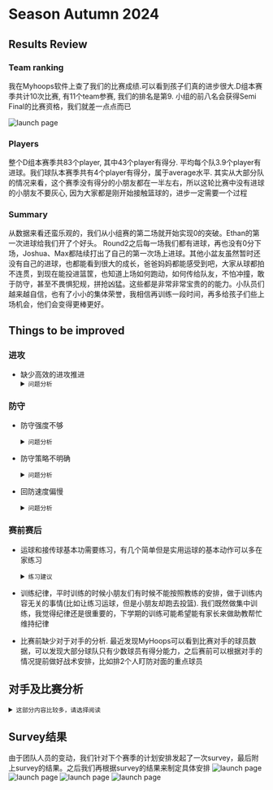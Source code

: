 # Season Autumn 2024  

## Results Review

### Team ranking
我在Myhoops软件上查了我们的比赛成绩.可以看到孩子们真的进步很大.D组本赛季共计10次比赛, 有11个team参赛, 我们的排名是第9. 小组的前八名会获得Semi Final的比赛资格，我们就差一点点而已


![launch page](assets/team-ranking.png 'Team Ranking')

### Players
整个D组本赛季共83个player, 其中43个player有得分. 平均每个队3.9个player有进球。我们球队本赛季共有4个player有得分，属于average水平.
其实从大部分队的情况来看，这个赛季没有得分的小朋友都在一半左右，所以这轮比赛中没有进球的小朋友不要灰心, 因为大家都是刚开始接触篮球的，进步一定需要一个过程


### Summary
从数据来看还蛮乐观的，我们从小组赛的第二场就开始实现0的突破。Ethan的第一次进球给我们开了个好头。
Round2之后每一场我们都有进球，再也没有0分下场，Joshua、Max都陆续打出了自己的第一次场上进球。其他小盆友虽然暂时还没有自己的进球，也都能看到很大的成长，爸爸妈妈都能感受到吧，大家从球都拍不连贯，到现在能投进篮筐，也知道上场如何跑动，如何传给队友，不怕冲撞，敢于防守，甚至不畏惧犯规，拼抢凶猛。这些都是非常非常宝贵的的能力。小队员们越来越自信，也有了小小的集体荣誉，我相信再训练一段时间，再多给孩子们些上场机会，他们会变得更棒更好。

## Things to be improved

### 进攻
- 缺少高效的进攻推进
  <details>
    <summary><code>问题分析</code></summary>
    我们目前进攻的手段非常单一，都是单人快攻推进的方式, 遇到对手技术水平，身体素质比我们弱的时候，进攻相对有效，当对手身体素质强于我们的时候，一个人的进攻非常容易被围剿，加上我们的接传球不到位往往过半场的机会很少，自然得分机会就少.
  </details>

### 防守
- 防守强度不够
  <details>
    <summary><code>问题分析</code></summary>
    我们在防守的时候, 我观察到, 相比较其他队伍，我们的防守积极性较低，我们的小球员们比较害怕身体对抗，从我们球队的Foul的次数来看，我们犯规的次数非常少的.并不是说鼓励在场上的恶意犯规，但是当防守积极充分的时候犯规不可避免, 我们过低的犯规次数，从侧面可以看到我们防守的强度和身体对抗的强度不够.
  </details>

- 防守策略不明确
  <details>
  <summary><code>问题分析</code></summary>
    我们目前的防守方式主要是人盯人的，但是在场上，哪个球员盯哪个对手不是很明确或者小朋友在执行过程中会忘掉. 我们在场上的防守表现更多的是，全员去追球，球在哪大家一窝蜂的往哪跑, 如果碰到传球好的队非常容易给对方制造好的投篮机会. 并且在有些情况，我们其实可以考虑从人盯人改变到区域联防的方式，能够更好的节省小朋友的体能
  </details>

- 回防速度偏慢
  <details>
  <summary><code>问题分析</code></summary>
    因为我们进攻的方式主要是以快攻为主，一旦被断球，我们的后场往往是非常空虚的，这时候需要更快速的回防。我们整体的回防速度不够，这里要表扬一下Ehtan，跑的是真的快，经常能够快速回防打断对方的进攻节奏
  </details>


### 赛前赛后
- 运球和接传球基本功需要练习，有几个简单但是实用运球的基本动作可以多在家练习
  <details>
  <summary><code>练习建议</code></summary>
    
    - 运球, 练习的时候注意左手和右手都要练到，运球的时候不要眼睛看球，要眼睛看前方
      - High dribbling
      - Low dribbling
      - V dribbling
      - Round dribbling
      - Cross dribbling

    - 传球

        - 基础高位传球
        - 基础胸前传球
        - 基础地板低位传球
        - 行进传球(需要至少3人练习，在训练的时候会进行练习)
    
      除去运球和传球之外，还有一些其他的练习，比如投篮，跑位，但是我始终认位传球和运球是最关键的，因为随着小朋友的年龄的增长，力量和身高都会增长，不必过分担心投篮，现在投篮养成的姿势始终都是会变的。至于跑位，是需要大量的实战来积累经验，才能培养的意识，我们不必过分着急，打好基础更重要
      </details>    

    - 训练纪律，平时训练的时候小朋友们有时候不能按照教练的安排，做于训练内容无关的事情(比如让练习运球，但是小朋友却跑去投篮). 我们既然做集中训练，我觉得纪律还是很重要的，下学期的训练可能希望能有家长来做助教帮忙维持纪律
  
    - 比赛前缺少对于对手的分析. 最近发现MyHoops可以看到比赛对手的球员数据，可以发现大部分球队只有少数球员有得分能力，之后赛前可以根据对手的情况提前做好战术安排，比如排2个人盯防对面的重点球员

## 对手及比赛分析
<details>
  <summary><code>这部分内容比较多，请选择阅读</code></summary>


- 第一名The great Ninjas

  ![launch page](assets/rank-1.jpg 'The great Ninjas')
  在小组赛（round7）遇到，那次我们先得了4分（一个2分球+罚球连进两个）不过后来对方教练叫了暂停，搞了新战术， 我们被反超4:11结束，看数据他们在暂停后放上了一个4号Private player，得了3分而且有三次犯规来阻挡我们。他们队自己的7号队员速度很好，运球也不错得了6分。对方会靠传球往前场打，这个是我们欠缺的。但是Max和Ethan有很多次和对方的冲撞犯规记录，说明我们的队员有要去阻挡他们的意识了
  
- 第二名的队伍Bella

  ![launch page](assets/rank-2.jpg 'Bella')  
 
  我们在小组赛（round5）遇到，2:9，分组前被打过0:12。他们的9分全都是3号队员打进的，如果再遇到，可以派人重点防他。整场比赛Ethan、Max、Joshua防守和抢断的非常积极
  
  
- 第三名THPS G1 T1一年级的1队

  ![launch page](assets/rank-3.jpg 'THPS-G1-T1')

  浅蓝色队服，在（round1）被打0:22。这场比赛从数据看，我们所有的队员没有一次犯规，也从侧面说明没有在有效防守他们。对方的63号得了14分，22号4分，00号和47号各2分。我记得那场比赛，我在记分，我们被打得很惨，对方的教练甚至叫他们队员让开半场，不过中线等着我们，但我们丝毫攻不过去，后半场的时候Kelvin拒绝上场，推说自己状态不好，但在场边一直想要玩记分的ipad。那次比赛结束后是我第一次因为篮球训斥他。我猜他是畏难，并且找借口，这个可以理解，每个人都会有畏难的情绪，但是我觉得既然决定开始，就应该全力以赴。输了不怕，我们可以一起找出问题在哪，面对自己的不足想办法，这样也许会收获更多  
  

- 第四名THPS G2 T3

  ![launch page](assets/rank-4.jpg 'THPS-G2-T3')

  我们最后一次比赛（round11）遇到的，这次比赛我感觉比较特殊，被打了0:8，好久没有0分了，需要单独分析一下，队名THPS G2 T3。（感觉他们学校应该很鸡体育，THPS开头的我们遇到过3次。但其实是三只不同的队伍，一年级的1队和2队，还有这场我们遇到的2年级3队。这个2年级的队伍身高和配合传球确实优于我们，而且很凶悍犯规次数非常多、整场有九次犯规，上半场就有7次犯规，可以看到我们队员有些怯场，拿不到球。但其实他们队伍有自己的短板：运球和投篮都很弱。他们有很多次在篮下，连续拿篮板并投球5、6次，但不进球。说明他们拼抢非常积极，但是投的挺不准。反观我们完全拿不到球，当然就没有投篮机会，可能需要教练给小队员讲讲这种，对方身材有压倒性优势的时侯，我们怎么办。场下该怎么去练习，可以弥补年龄和体型的不足。  

  

- 第五名Ivanhoe

  ![launch page](assets/rank-5.jpg 'Ivanhoe')  

  这个私校，体育是出了名的好。我们在上学期的分组赛曾碰到过，当时被打了0:16。但是小组赛时（round9）我们打的很棒，传球和配合都很到位，防守也很好。4:8，这里面有Ethan的第二次进球！2分！相信大家能感受到，孩子们进步真的很大的。（我们那场还有几次两罚不中，不然一定有机会追上比分）对方全部分数都是53号队员投进的，之后遇到可以重点盯防。

  
- 第六名Donvale

  ![launch page](assets/rank-6.jpg 'Donvale')  

  红色队服，也是身高比我们高很多，我们组队后第一场比赛就是和他们打，不知道大家还记得吗，当时被打了0:5，我们小朋友那时都还不太会玩篮球。
  但是，我们小组赛（round4）遇到他们时，4:8，并没有很大的差距。对方的23号需要重点防守。Donvale这队和我们（round11）碰到的THPS （G2 T3）一样有身高和身材的优势。我们得想办法帮队员通过灵活性和接传球，来弥补身材的不足。

  

- 第七名THPS G1 T2

  ![launch page](assets/rank-7.jpg 'THPS-G1-T2')
  
  THPS的1年级2队（round6）这个就是Kelvin下半场投错自己篮筐那次。不知道大家还有印象吗，不投错的话我们是赢的，6:7惜败。

  

- 第八名 Tempy park hawks

  ![launch page](assets/rank-8.jpg 'Tempy park hawks')  

  我们(round2）遇见，那时候我们还不太会打，被打了1:14，但是Ethan罚球进了一个，大家一定还记得。这是我们小组赛第一个进球。而且Hans和Max开始试着防守了，有一些阻挡犯规出现。虽然输的有点惨，但是我相信他们如果遇到现在的我们，一定会让他们刮目相看。他们的21和25号需要重点防守。

  

- 第十名Mariners sc sonics

  ![launch page](assets/rank-10x.jpg 'Mariners sc sonics')  

  是红色队服有细竖条的，我们分组前曾遇到过，2:5输了（我们有进球，是开始比赛之后的第一次进球）。但是敲重点，我们在小组赛Round3时遇到他们，我们的小队员配合非常好，都有很积极的拼抢。最终我们赢了，5:4！这是我们第一场胜利，大家的合照我还存着，爸爸妈妈都记得小朋友们的笑脸吧。 

  

- 第十一名Temp Valley Golden Phoenix

  ![launch page](assets/rank-11.jpg 'Golden Phoenix')

  我们大胜17:0，请了外援，但是！Joshua有进球，Max也有进球。很遗憾我们没有在场、也还有好几个生病的队员错过了那次大胜。但是Kathy告诉我，每个上场的小朋友都很棒，有配合有协作。孩子们的进步有目共睹。我还记得Kelvin在生病时听到big win，高兴的都跳起来。迫不及待的想去参加比赛。我也相信每一个队员都很期待，也想要亲身感受这样的胜利。说句题外话，看到金凤凰队就像看到之前经常0分的我们，如果我们没有成长，第11名应该就是我们。
从得分上排序，整个D组共有83名参赛选手，43个小朋友有进球得分，40个小朋友是0进球。


以上是我凭记忆和软件上的数据做的小小总结，也许有不全面的地方，望大家见谅。从上面的数据来看，我们从小组赛的第二场就开始实现0的突破。Ethan的第一次进球给我们开了个好头。
虽然我们这次就差一点点进入semi final，但是能体会由弱变强这个过程，也很有成就感。试想一下通过这些训练和比赛，可以让孩子体会到付出和回报。而体育练习往往需要突破自己舒适区，在努力之后逐渐变强，让昔日的强敌变得不值一提。对孩子们来讲，一定会是特别特别宝贵的一种体验。
</details>    


## Survey结果

由于团队人员的变动，我们针对下个赛季的计划安排发起了一次survey，最后附上survey的结果。之后我们再根据survey的结果来制定具体安排
![launch page](assets/survey-1.png 'Survey 1')
![launch page](assets/survey-2.png 'Survey 2')
![launch page](assets/survey-3.png 'Survey 3')
![launch page](assets/survey-4.png 'Survey 4')